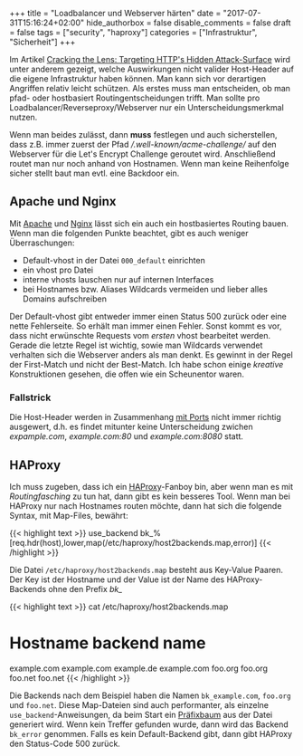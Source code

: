 +++
title = "Loadbalancer und Webserver härten"
date = "2017-07-31T15:16:24+02:00"
hide_authorbox = false
disable_comments = false
draft = false
tags = ["security", "haproxy"]
categories = ["Infrastruktur", "Sicherheit"]
+++

Im Artikel [Cracking the Lens: Targeting HTTP's Hidden Attack-Surface] wird unter anderem gezeigt, welche
Auswirkungen nicht valider Host-Header auf die eigene Infrastruktur haben können. Man kann sich vor derartigen
Angriffen relativ leicht schützen. Als erstes muss man entscheiden, ob man pfad- oder hostbasiert Routingentscheidungen
trifft. Man sollte pro Loadbalancer/Reverseproxy/Webserver nur ein Unterscheidungsmerkmal nutzen. 

Wenn man beides zulässt, dann **muss** festlegen und auch sicherstellen, dass z.B. immer zuerst der Pfad 
*/.well-known/acme-challenge/* auf den Webserver für die Let's Encrypt Challenge geroutet wird.
Anschließend routet man nur noch anhand von Hostnamen. Wenn man keine Reihenfolge sicher stellt baut man
evtl. eine Backdoor ein.

## Apache und Nginx

Mit [Apache] und [Nginx] lässt sich ein auch ein hostbasiertes Routing bauen. Wenn man die folgenden Punkte beachtet,
gibt es auch weniger Überraschungen:

* Default-vhost in der Datei `000_default` einrichten
* ein vhost pro Datei
* interne vhosts lauschen nur auf internen Interfaces
* bei Hostnames bzw. Aliases Wildcards vermeiden und lieber alles Domains aufschreiben

Der Default-vhost gibt entweder immer einen Status 500 zurück oder eine nette Fehlerseite. So erhält man immer
einen Fehler. Sonst kommt es vor, dass nicht erwünschte Requests vom *ersten* vhost bearbeitet werden.
Gerade die letzte Regel ist wichtig, sowie man Wildcards verwendet verhalten sich die Webserver anders als
man denkt. Es gewinnt in der Regel der First-Match und nicht der Best-Match. Ich habe schon einige *kreative*
Konstruktionen gesehen, die offen wie ein Scheunentor waren.

### Fallstrick

Die Host-Header werden in Zusammenhang [mit Ports] nicht immer richtig ausgewert, d.h. es findet mitunter
keine Unterscheidung zwichen *expample.com*, *example.com:80* und *example.com:8080* statt.

## HAProxy

Ich muss zugeben, dass ich ein [HAProxy]-Fanboy bin, aber wenn man es mit *Routingfasching* zu tun hat, dann
gibt es kein besseres Tool. Wenn man bei HAProxy nur nach Hostnames routen möchte, dann hat sich die folgende
Syntax, mit Map-Files, bewährt:

{{< highlight text >}}
use_backend bk_%[req.hdr(host),lower,map(/etc/haproxy/host2backends.map,error)]
{{< /highlight >}}

Die Datei `/etc/haproxy/host2backends.map` besteht aus Key-Value Paaren. Der Key ist der Hostname und der Value
ist der Name des HAProxy-Backends ohne den Prefix *bk_*

{{< highlight text >}}
cat /etc/haproxy/host2backends.map
# Hostname     backend name
example.com    example.com
example.de     example.com
foo.org        foo.org
foo.net        foo.net
{{< /highlight >}}

Die Backends nach dem Beispiel haben die Namen `bk_example.com`, `foo.org` und `foo.net`. Diese Map-Dateien sind
auch performanter, als einzelne `use_backend`-Anweisungen, da beim Start ein [Präfixbaum] aus der Datei generiert
wird. Wenn kein Treffer gefunden wurde, dann wird das Backend `bk_error` genommen. Falls es kein Default-Backend
gibt, dann gibt HAProxy den Status-Code 500 zurück.

[Nginx]: https://nginx.org
[Apache]: https://httpd.apache.org/
[HAProxy]: http://www.haproxy.org/
[mit Ports]: https://www.w3.org/Protocols/rfc2616/rfc2616-sec14.html#sec14.23
[Präfixbaum]: https://de.wikipedia.org/wiki/Trie
[Cracking the Lens: Targeting HTTP's Hidden Attack-Surface]: http://blog.portswigger.net/2017/07/cracking-lens-targeting-https-hidden.html